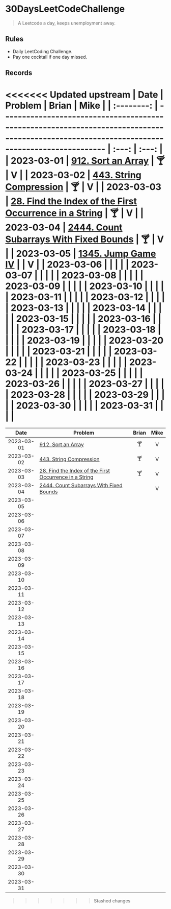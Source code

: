 # 30DaysLeetCodeChallenge

> A Leetcode a day, keeps unemployment away.

## Rules

- Daily LeetCoding Challenge.
- Pay one cocktail if one day missed.

## Records

<<<<<<< Updated upstream
|    Date    | Problem                                                                                                                                     | Brian | Mike  |
| :--------: | ------------------------------------------------------------------------------------------------------------------------------------------- | :---: | :---: |
| 2023-03-01 | [912. Sort an Array](https://leetcode.com/problems/sort-an-array/description/)                                                              |   🍸   |   V   |
| 2023-03-02 | [443. String Compression](https://leetcode.com/problems/string-compression/)                                                                |   🍸   |   V   |
| 2023-03-03 | [28. Find the Index of the First Occurrence in a String](https://leetcode.com/problems/find-the-index-of-the-first-occurrence-in-a-string/) |   🍸   |   V   |
| 2023-03-04 | [2444. Count Subarrays With Fixed Bounds](https://leetcode.com/problems/count-subarrays-with-fixed-bounds/)                                 |   🍸   |   V   |
| 2023-03-05 | [1345. Jump Game IV](https://leetcode.com/problems/jump-game-iv/)                                                                           |       |   V   |
| 2023-03-06 |                                                                                                                                             |       |       |
| 2023-03-07 |                                                                                                                                             |       |       |
| 2023-03-08 |                                                                                                                                             |       |       |
| 2023-03-09 |                                                                                                                                             |       |       |
| 2023-03-10 |                                                                                                                                             |       |       |
| 2023-03-11 |                                                                                                                                             |       |       |
| 2023-03-12 |                                                                                                                                             |       |       |
| 2023-03-13 |                                                                                                                                             |       |       |
| 2023-03-14 |                                                                                                                                             |       |       |
| 2023-03-15 |                                                                                                                                             |       |       |
| 2023-03-16 |                                                                                                                                             |       |       |
| 2023-03-17 |                                                                                                                                             |       |       |
| 2023-03-18 |                                                                                                                                             |       |       |
| 2023-03-19 |                                                                                                                                             |       |       |
| 2023-03-20 |                                                                                                                                             |       |       |
| 2023-03-21 |                                                                                                                                             |       |       |
| 2023-03-22 |                                                                                                                                             |       |       |
| 2023-03-23 |                                                                                                                                             |       |       |
| 2023-03-24 |                                                                                                                                             |       |       |
| 2023-03-25 |                                                                                                                                             |       |       |
| 2023-03-26 |                                                                                                                                             |       |       |
| 2023-03-27 |                                                                                                                                             |       |       |
| 2023-03-28 |                                                                                                                                             |       |       |
| 2023-03-29 |                                                                                                                                             |       |       |
| 2023-03-30 |                                                                                                                                             |       |       |
| 2023-03-31 |                                                                                                                                             |       |       |
=======
|    Date    | Problem                                                                                                                                     | Brian | Mike |
|:----------:|---------------------------------------------------------------------------------------------------------------------------------------------|:-----:|:----:|
| 2023-03-01 | [912. Sort an Array](https://leetcode.com/problems/sort-an-array/description/)                                                              |  🍸   |  V   |
| 2023-03-02 | [443. String Compression](https://leetcode.com/problems/string-compression/)                                                                |  🍸   |  V   |
| 2023-03-03 | [28. Find the Index of the First Occurrence in a String](https://leetcode.com/problems/find-the-index-of-the-first-occurrence-in-a-string/) |  🍸   |  V   |
| 2023-03-04 | [2444. Count Subarrays With Fixed Bounds](https://leetcode.com/problems/count-subarrays-with-fixed-bounds/)                                 |       |  V   |
| 2023-03-05 |                                                                                                                                             |       |      |
| 2023-03-06 |                                                                                                                                             |       |      |
| 2023-03-07 |                                                                                                                                             |       |      |
| 2023-03-08 |                                                                                                                                             |       |      |
| 2023-03-09 |                                                                                                                                             |       |      |
| 2023-03-10 |                                                                                                                                             |       |      |
| 2023-03-11 |                                                                                                                                             |       |      |
| 2023-03-12 |                                                                                                                                             |       |      |
| 2023-03-13 |                                                                                                                                             |       |      |
| 2023-03-14 |                                                                                                                                             |       |      |
| 2023-03-15 |                                                                                                                                             |       |      |
| 2023-03-16 |                                                                                                                                             |       |      |
| 2023-03-17 |                                                                                                                                             |       |      |
| 2023-03-18 |                                                                                                                                             |       |      |
| 2023-03-19 |                                                                                                                                             |       |      |
| 2023-03-20 |                                                                                                                                             |       |      |
| 2023-03-21 |                                                                                                                                             |       |      |
| 2023-03-22 |                                                                                                                                             |       |      |
| 2023-03-23 |                                                                                                                                             |       |      |
| 2023-03-24 |                                                                                                                                             |       |      |
| 2023-03-25 |                                                                                                                                             |       |      |
| 2023-03-26 |                                                                                                                                             |       |      |
| 2023-03-27 |                                                                                                                                             |       |      |
| 2023-03-28 |                                                                                                                                             |       |      |
| 2023-03-29 |                                                                                                                                             |       |      |
| 2023-03-30 |                                                                                                                                             |       |      |
| 2023-03-31 |                                                                                                                                             |       |      |
>>>>>>> Stashed changes
